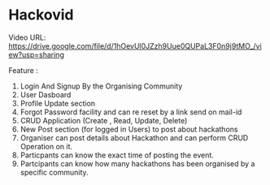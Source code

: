 # Hackovid

Video URL: 
https://drive.google.com/file/d/1hOevUl0JZzh9Uue0QUPaL3F0n9j9tMO_/view?usp=sharing



Feature :
1. Login And Signup By the Organising Community
2. User Dasboard
3. Profile Update section
4. Forgot Password facility and can re reset by a link send on mail-id
5. CRUD Application (Create , Read, Update, Delete) 
6. New Post section (for logged in Users) to post about hackathons
6. Organiser can post details about Hackathon and can perform CRUD Operation on it.
7. Particpants can know the exact time of posting the event.
8. Partcipants can know how many hackathons has been organised by a specific community.
